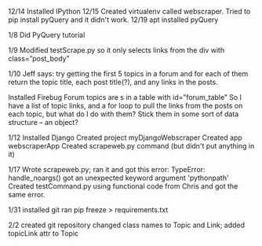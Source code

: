 12/14 Installed IPython
12/15 Created virtualenv called webscraper. Tried to pip install pyQuery and it didn't work.
12/19 apt installed pyQuery

1/8 Did PyQuery tutorial 

1/9 Modified testScrape.py so it only selects links from the div with class=”post_body”

1/10
Jeff says: try getting the first 5 topics in a forum and for each of them return the topic title, each post title(?), and any links in the posts.

Installed Firebug
Forum topics are <tr>s in a table with id=”forum_table”
So I have a list of topic links, and a for loop to pull the links from the posts on each topic, but what do I do with them? Stick them in some sort of data structure – an object?

1/12
Installed Django
Created project myDjangoWebscraper
Created app webscraperApp
Created scrapeweb.py command (but didn't put anything in it)

1/17
Wrote scrapeweb.py; ran it and got this error:
TypeError: handle_noargs() got an unexpected keyword argument 'pythonpath' 
Created testCommand.py using functional code from Chris and got the same error.

1/31
installed git
ran pip freeze > requirements.txt

2/2
created git repository
changed class names to Topic and Link; added topicLink attr to Topic

